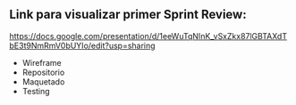 ## Link para visualizar primer Sprint Review:

https://docs.google.com/presentation/d/1eeWuTqNInK_vSxZkx87lGBTAXdTbE3t9NmRmV0bUYIo/edit?usp=sharing

- Wireframe
- Repositorio 
- Maquetado
- Testing
